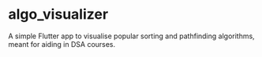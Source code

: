 # algo_visualizer

A simple Flutter app to visualise popular sorting and pathfinding algorithms, meant for aiding in DSA courses.
